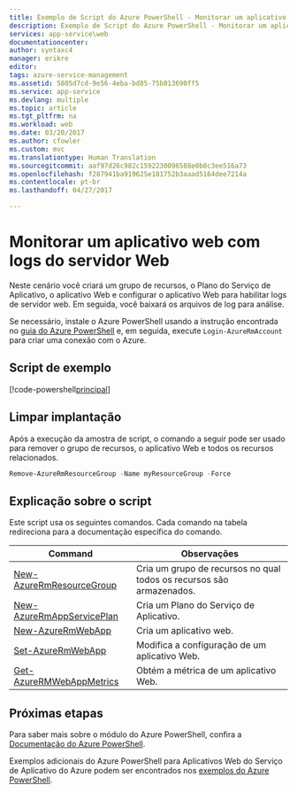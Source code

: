```yaml
---
title: Exemplo de Script do Azure PowerShell - Monitorar um aplicativo Web com logs de servidor Web | Microsoft Docs
description: Exemplo de Script do Azure PowerShell - Monitorar um aplicativo Web com logs de servidor Web
services: app-service\web
documentationcenter: 
author: syntaxc4
manager: erikre
editor: 
tags: azure-service-management
ms.assetid: 5805d7cd-9e56-4eba-bd85-75b013690ff5
ms.service: app-service
ms.devlang: multiple
ms.topic: article
ms.tgt_pltfrm: na
ms.workload: web
ms.date: 03/20/2017
ms.author: cfowler
ms.custom: mvc
ms.translationtype: Human Translation
ms.sourcegitcommit: aaf97d26c982c1592230096588e0b0c3ee516a73
ms.openlocfilehash: f287941ba919625e181752b3aaad5164dee7214a
ms.contentlocale: pt-br
ms.lasthandoff: 04/27/2017

---
```


# <a name="monitor-a-web-app-with-web-server-logs"></a>Monitorar um aplicativo web com logs do servidor Web

Neste cenário você criará um grupo de recursos, o Plano do Serviço de Aplicativo, o aplicativo Web e configurar o aplicativo Web para habilitar logs de servidor web. Em seguida, você baixará os arquivos de log para análise.

Se necessário, instale o Azure PowerShell usando a instrução encontrada no [guia do Azure PowerShell](/powershell/azure/overview) e, em seguida, execute `Login-AzureRmAccount` para criar uma conexão com o Azure.

## <a name="sample-script"></a>Script de exemplo

[!code-powershell[principal](../../../powershell_scripts/app-service/monitor-with-logs/monitor-with-logs.ps1 "Monitorar um aplicativo web com logs do servidor Web")]

## <a name="clean-up-deployment"></a>Limpar implantação 

Após a execução da amostra de script, o comando a seguir pode ser usado para remover o grupo de recursos, o aplicativo Web e todos os recursos relacionados.

```powershell
Remove-AzureRmResourceGroup -Name myResourceGroup -Force
```

## <a name="script-explanation"></a>Explicação sobre o script

Este script usa os seguintes comandos. Cada comando na tabela redireciona para a documentação específica do comando.

| Command | Observações |
|---|---|
| [New-AzureRmResourceGroup](/powershell/module/azurerm.resources/new-azurermresourcegroup) | Cria um grupo de recursos no qual todos os recursos são armazenados. |
| [New-AzureRmAppServicePlan](/powershell/module/azurerm.websites/new-azurermappserviceplan) | Cria um Plano do Serviço de Aplicativo. |
| [New-AzureRmWebApp](/powershell/module/azurerm.websites/new-azurermwebapp) | Cria um aplicativo web. |
| [Set-AzureRmWebApp](/powershell/module/azurerm.websites/set-azurermwebapp) | Modifica a configuração de um aplicativo Web. |
| [Get-AzureRMWebAppMetrics](/powershell/module/azurerm.websites/get-azurermwebappmetrics) | Obtém a métrica de um aplicativo Web. |

## <a name="next-steps"></a>Próximas etapas

Para saber mais sobre o módulo do Azure PowerShell, confira a [Documentação do Azure PowerShell](/powershell/azure/overview).

Exemplos adicionais do Azure PowerShell para Aplicativos Web do Serviço de Aplicativo do Azure podem ser encontrados nos [exemplos do Azure PowerShell](../app-service-powershell-samples.md).

